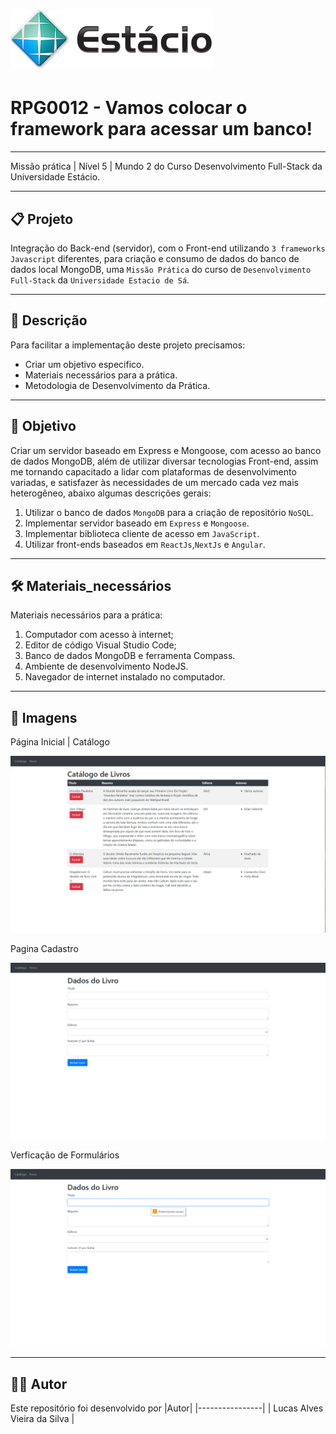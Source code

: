 
# ![capa logotipo-Estacio](./Images/Estacio.png)

# RPG0012 - Vamos colocar o framework para acessar um banco!

---

Missão prática | Nível 5 | Mundo 2 do Curso Desenvolvimento Full-Stack da Universidade Estácio.

---

## 📋 Projeto

Integração do Back-end (servidor), com o Front-end utilizando `3 frameworks Javascript` diferentes, para criação e consumo de dados do banco de dados local MongoDB, uma `Missão Prática` do curso de `Desenvolvimento Full-Stack` da `Universidade Estacio de Sá`.

---

## 📝 Descrição

Para facilitar a implementação deste projeto precisamos:

- Criar um objetivo especifico.
- Materiais necessários para a prática.
- Metodologia de Desenvolvimento da Prática.

---

## 💼 Objetivo

Criar um servidor baseado em Express e Mongoose, com acesso ao banco de dados MongoDB, além de utilizar diversar tecnologias Front-end, assim me tornando capacitado a lidar com plataformas de desenvolvimento variadas, e satisfazer às necessidades de um mercado cada vez mais heterogêneo, abaixo algumas descrições gerais:

1. Utilizar o banco de dados `MongoDB` para a criação de repositório `NoSQL`.
2. Implementar servidor baseado em `Express` e `Mongoose`.
3. Implementar biblioteca cliente de acesso em `JavaScript`.
4. Utilizar front-ends baseados em `ReactJs`,`NextJs` e `Angular`.

---

## 🛠 Materiais_necessários

Materiais necessários para a prática:

1. Computador com acesso à internet;
2. Editor de código Visual Studio Code;
3. Banco de dados MongoDB e ferramenta Compass.
4. Ambiente de desenvolvimento NodeJS.
5. Navegador de internet instalado no computador.

---


## 🔎 Imagens

Página Inicial | Catálogo

![Pagina Inicial](./Images/Tela_inicial.png)

Pagina Cadastro

![Pagina Cadastro](./Images/Tela_Cadastro.png)

Verficação de Formulários

![Verificacao de Formularios](./Images/Verificação_de_formulario.png)

---

## 👩‍💻 Autor

Este repositório foi desenvolvido por
|Autor|
|----------------|
| Lucas Alves Vieira da Silva |
